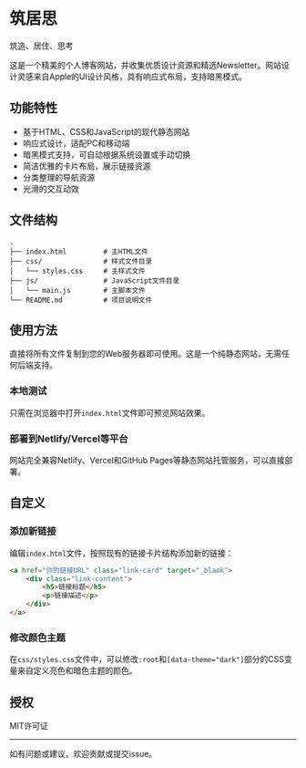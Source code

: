 # 筑居思

筑造、居住、思考

这是一个精美的个人博客网站，并收集优质设计资源和精选Newsletter。网站设计灵感来自Apple的UI设计风格，具有响应式布局，支持暗黑模式。

## 功能特性

- 基于HTML、CSS和JavaScript的现代静态网站
- 响应式设计，适配PC和移动端
- 暗黑模式支持，可自动根据系统设置或手动切换
- 简洁优雅的卡片布局，展示链接资源
- 分类整理的导航资源
- 光滑的交互动效

## 文件结构

```
.
├── index.html         # 主HTML文件
├── css/               # 样式文件目录
│   └── styles.css     # 主样式文件
├── js/                # JavaScript文件目录
│   └── main.js        # 主脚本文件
└── README.md          # 项目说明文件
```

## 使用方法

直接将所有文件复制到您的Web服务器即可使用。这是一个纯静态网站，无需任何后端支持。

### 本地测试

只需在浏览器中打开`index.html`文件即可预览网站效果。

### 部署到Netlify/Vercel等平台

网站完全兼容Netlify、Vercel和GitHub Pages等静态网站托管服务，可以直接部署。

## 自定义

### 添加新链接

编辑`index.html`文件，按照现有的链接卡片结构添加新的链接：

```html
<a href="你的链接URL" class="link-card" target="_blank">
    <div class="link-content">
        <h5>链接标题</h5>
        <p>链接描述</p>
    </div>
</a>
```

### 修改颜色主题

在`css/styles.css`文件中，可以修改`:root`和`[data-theme="dark"]`部分的CSS变量来自定义亮色和暗色主题的颜色。

## 授权

MIT许可证

---

如有问题或建议，欢迎贡献或提交issue。 
